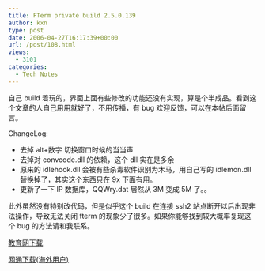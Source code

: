 ```yaml
---
title: FTerm private build 2.5.0.139
author: kxn
type: post
date: 2006-04-27T16:17:39+00:00
url: /post/108.html
views:
  - 3101
categories:
  - Tech Notes
---
```


自己 build 着玩的，界面上面有些修改的功能还没有实现，算是个半成品。看到这个文章的人自己用用就好了，不用传播，有 bug 欢迎反馈，可以在本帖后面留言。

ChangeLog:

- 去掉 alt+数字 切换窗口时候的当当声
- 去掉对 convcode.dll 的依赖，这个 dll 实在是多余
- 原来的 idlehook.dll 会被有些杀毒软件识别为木马，用自己写的 idlemon.dll 替换掉了，其实这个东西只在 9x 下面有用。
- 更新了一下 IP 数据库，QQWry.dat 居然从 3M 变成 5M 了。。

此外虽然没有特别改代码，但是似乎这个 build 在连接 ssh2 站点断开以后出现非法操作，导致无法关闭 fterm 的现象少了很多。如果你能够找到较大概率复现这个 bug 的方法请和我联系。

[教育网下载][1]

[网通下载(海外用户)][2]

[1]: http://comman.org/wordpress/uploads/2006/04/fterm139.rar
[2]: http://kangkang.org/wordpress/uploads/2006/04/fterm139.rar
